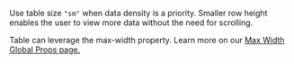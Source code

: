 Use table size `"sm"` when data density is a priority. Smaller row height enables the user to view more data without the need for scrolling.

Table can leverage the max-width property. Learn more on our <a href="https://playbook.powerapp.cloud/global_props/max_width" target="_blank">Max Width Global Props page.</a>

